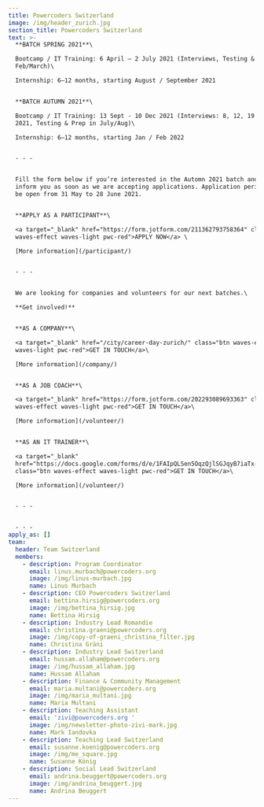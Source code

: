 ```yaml
---
title: Powercoders Switzerland
image: /img/header_zurich.jpg
section_title: Powercoders Switzerland
text: >-
  **BATCH SPRING 2021**\

  Bootcamp / IT Training: 6 April – 2 July 2021 (Interviews, Testing & Prep in
  Feb/March)\

  Internship: 6–12 months, starting August / September 2021 


  **BATCH AUTUMN 2021**\

  Bootcamp / IT Training: 13 Sept - 10 Dec 2021 (Interviews: 8, 12, 19 & 21 July
  2021, Testing & Prep in July/Aug)\

  Internship: 6–12 months, starting Jan / Feb 2022


  - - -


  Fill the form below if you’re interested in the Automn 2021 batch and we will
  inform you as soon as we are accepting applications. Application period will
  be open from 31 May to 28 June 2021.


  **APPLY AS A PARTICIPANT**\

  <a target="_blank" href="https://form.jotform.com/211362793758364" class="btn
  waves-effect waves-light pwc-red">APPLY NOW</a> \

  [More information](/participant/)


  - - -


  We are looking for companies and volunteers for our next batches.\

  **Get involved!**


  **AS A COMPANY**\

  <a target="_blank" href="/city/career-day-zurich/" class="btn waves-effect
  waves-light pwc-red">GET IN TOUCH</a>\

  [More information](/company/)


  **AS A JOB COACH**\

  <a target="_blank" href="https://form.jotform.com/202293089693363" class="btn
  waves-effect waves-light pwc-red">GET IN TOUCH</a>\

  [More information](/volunteer/)


  **AS AN IT TRAINER**\

  <a target="_blank"
  href="https://docs.google.com/forms/d/e/1FAIpQLSen5OqzQjlSGJqyB7iaTx-r1Lxj9Liznp8ELrB0bwgS-WGavQ/viewform"
  class="btn waves-effect waves-light pwc-red">GET IN TOUCH</a>\

  [More information](/volunteer/)


  - - -


  - - -
apply_as: []
team:
  header: Team Switzerland
  members:
    - description: Program Coordinator
      email: linus.murbach@powercoders.org
      image: /img/linus-murbach.jpg
      name: Linus Murbach
    - description: CEO Powercoders Switzerland
      email: bettina.hirsig@powercoders.org
      image: /img/bettina_hirsig.jpg
      name: Bettina Hirsig
    - description: Industry Lead Romandie
      email: christina.graeni@powercoders.org
      image: /img/copy-of-graeni_christina_filter.jpg
      name: Christina Gräni
    - description: Industry Lead Switzerland
      email: hussam.allaham@powercoders.org
      image: /img/hussam_allaham.jpg
      name: Hussam Allaham
    - description: Finance & Community Management
      email: maria.multani@powercoders.org
      image: /img/maria_multani.jpg
      name: Maria Multani
    - description: Teaching Assistant
      email: 'zivi@powercoders.org '
      image: /img/newsletter-photo-zivi-mark.jpg
      name: Mark Iandovka
    - description: Teaching Lead Switzerland
      email: susanne.koenig@powercoders.org
      image: /img/me_square.jpg
      name: Susanne König
    - description: Social Lead Switzerland
      email: andrina.beuggert@powercoders.org
      image: /img/andrina_beuggert.jpg
      name: Andrina Beuggert
---
```


